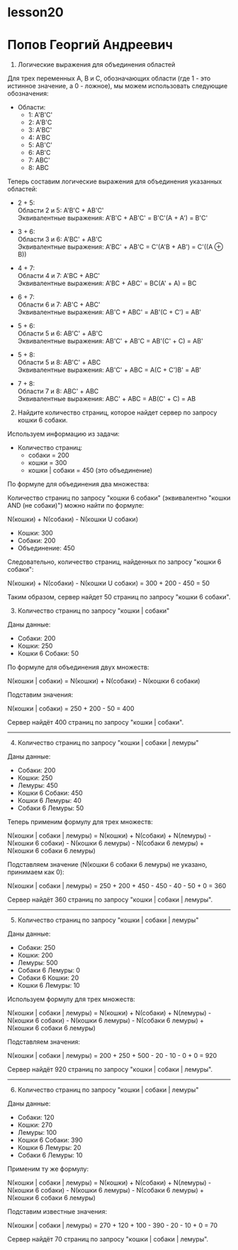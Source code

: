 # lesson20

# Попов Георгий Андреевич

1. Логические выражения для объединения областей

Для трех переменных A, B и C, обозначающих области (где 1 - это истинное значение, а 0 - ложное), мы можем использовать следующие обозначения:

- Области:
  - 1: A'B'C'
  - 2: A'B'C
  - 3: A'BC'
  - 4: A'BC
  - 5: AB'C'
  - 6: AB'C
  - 7: ABC'
  - 8: ABC

Теперь составим логические выражения для объединения указанных областей:

- 2 + 5:  
  Области 2 и 5: A'B'C + AB'C'  
  Эквивалентные выражения: A'B'C + AB'C' = B'C'(A + A') = B'C'

- 3 + 6:  
  Области 3 и 6: A'BC' + AB'C  
  Эквивалентные выражения: A'BC' + AB'C = C'(A'B + AB') = C'((A ⊕ B))

- 4 + 7:  
  Области 4 и 7: A'BC + ABC'  
  Эквивалентные выражения: A'BC + ABC' = BC(A' + A) = BC

- 6 + 7:  
  Области 6 и 7: AB'C + ABC'  
  Эквивалентные выражения: AB'C + ABC' = AB'(C + C') = AB'

- 5 + 6:  
  Области 5 и 6: AB'C' + AB'C  
  Эквивалентные выражения: AB'C' + AB'C = AB'(C' + C) = AB'

- 5 + 8:  
  Области 5 и 8: AB'C' + ABC  
  Эквивалентные выражения: AB'C' + ABC = A(C + C')B' = AB'

- 7 + 8:  
  Области 7 и 8: ABC' + ABC  
  Эквивалентные выражения: ABC' + ABC = AB(C' + C) = AB

2. Найдите количество страниц, которое найдет сервер по запросу кошки 6 собаки.

Используем информацию из задачи:

- Количество страниц:
  - собаки = 200
  - кошки = 300
  - кошки | собаки = 450 (это объединение)

По формуле для объединения два множества:

Количество страниц по запросу "кошки 6 собаки" (эквивалентно "кошки AND (не собаки)") можно найти по формуле:

N(кошки) + N(собаки) - N(кошки U собаки) 

- Кошки: 300
- Собаки: 200
- Объединение: 450

Следовательно, количество страниц, найденных по запросу "кошки 6 собаки":

N(кошки) + N(собаки) - N(кошки U собаки) = 300 + 200 - 450 = 50

Таким образом, сервер найдет 50 страниц по запросу "кошки 6 собаки".

3. Количество страниц по запросу "кошки | собаки"

Даны данные:
- Собаки: 200
- Кошки: 250
- Кошки 6 Собаки: 50

По формуле для объединения двух множеств:

N(кошки | собаки) = N(кошки) + N(собаки) - N(кошки 6 собаки)

Подставим значения:

N(кошки | собаки) = 250 + 200 - 50 = 400

Сервер найдёт 400 страниц по запросу "кошки | собаки".

---

4. Количество страниц по запросу "кошки | собаки | лемуры"

Даны данные:
- Собаки: 200
- Кошки: 250
- Лемуры: 450
- Кошки 6 Собаки: 450
- Кошки 6 Лемуры: 40
- Собаки 6 Лемуры: 50

Теперь применим формулу для трех множеств:

N(кошки | собаки | лемуры) = N(кошки) + N(собаки) + N(лемуры) - N(кошки 6 собаки) - N(кошки 6 лемуры) - N(собаки 6 лемуры) + N(кошки 6 собаки 6 лемуры)

Подставляем значение (N(кошки 6 собаки 6 лемуры) не указано, принимаем как 0):

N(кошки | собаки | лемуры) = 250 + 200 + 450 - 450 - 40 - 50 + 0 = 360

Сервер найдёт 360 страниц по запросу "кошки | собаки | лемуры".

---

5. Количество страниц по запросу "кошки | собаки | лемуры"

Даны данные:
- Собаки: 250
- Кошки: 200
- Лемуры: 500
- Собаки 6 Лемуры: 0
- Собаки 6 Кошки: 20
- Кошки 6 Лемуры: 10

Используем формулу для трех множеств:

N(кошки | собаки | лемуры) = N(кошки) + N(собаки) + N(лемуры) - N(кошки 6 собаки) - N(кошки 6 лемуры) - N(собаки 6 лемуры) + N(кошки 6 собаки 6 лемуры)

Подставляем значения:

N(кошки | собаки | лемуры) = 200 + 250 + 500 - 20 - 10 - 0 + 0 = 920

Сервер найдёт 920 страниц по запросу "кошки | собаки | лемуры".

---

6. Количество страниц по запросу "кошки | собаки | лемуры"

Даны данные:
- Собаки: 120
- Кошки: 270
- Лемуры: 100
- Кошки 6 Собаки: 390
- Кошки 6 Лемуры: 20
- Собаки 6 Лемуры: 10

Применим ту же формулу:

N(кошки | собаки | лемуры) = N(кошки) + N(собаки) + N(лемуры) - N(кошки 6 собаки) - N(кошки 6 лемуры) - N(собаки 6 лемуры) + N(кошки 6 собаки 6 лемуры)

Подставим известные значения:

N(кошки | собаки | лемуры) = 270 + 120 + 100 - 390 - 20 - 10 + 0 = 70

Сервер найдёт 70 страниц по запросу "кошки | собаки | лемуры". 
